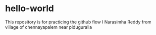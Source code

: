 # hello-world
This repository is for practicing the github flow
I Narasimha Reddy
from village of chennayapalem near piduguralla

